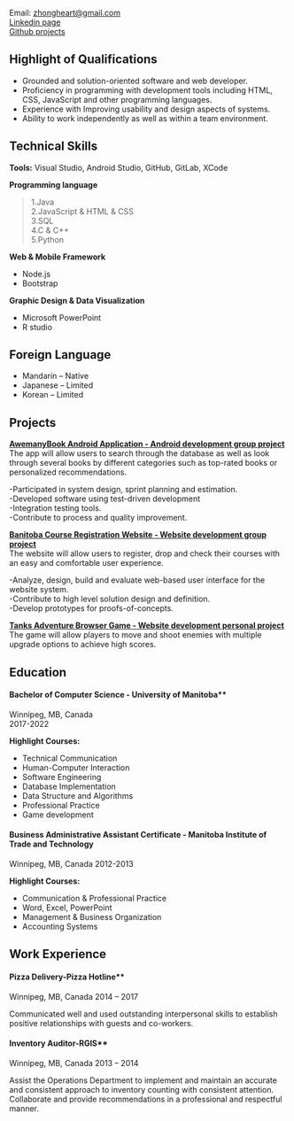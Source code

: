 Email: zhongheart@gmail.com  
[Linkedin page](https://www.linkedin.com/in/zhong01/)  
[Github projects](https://github.com/zhong-arch/My-Projects)

## Highlight of Qualifications
- Grounded and solution-oriented software and web developer.   
- Proficiency in programming with development tools including HTML, CSS, JavaScript and other programming languages.    
- Experience with Improving usability and design aspects of systems.   
- Ability to work independently as well as within a team environment.

## Technical Skills
**Tools:**
Visual Studio, Android Studio, GitHub, GitLab, XCode

**Programming language**
>1.Java  
2.JavaScript & HTML & CSS  
3.SQL  
4.C & C++   
5.Python

**Web & Mobile Framework**
- Node.js
- Bootstrap

**Graphic Design & Data Visualization**
- Microsoft PowerPoint
- R studio

## Foreign Language  
- Mandarin – Native  
- Japanese – Limited  
- Korean – Limited  

## Projects
**[AwemanyBook Android Application - Android development group project](https://github.com/zhong-arch/My-Projects/tree/main/Book%20info%20Android%20APP)**  
The app will allow users to search through the database as well as look through several books by different categories such as top-rated books or personalized recommendations.

-Participated in system design, sprint planning and estimation.   
-Developed software using test-driven development  
-Integration testing tools.  
-Contribute to process and quality improvement.  

**[Banitoba Course Registration Website - Website development group project](https://github.com/zhong-arch/My-Projects/tree/main/Course%20registration%20website)**  
The website will allow users to register, drop and check their courses with an easy and comfortable user experience.

-Analyze, design, build and evaluate web-based user interface for the website system.  
-Contribute to high level solution design and definition.  
-Develop prototypes for proofs-of-concepts.

**[Tanks Adventure Browser Game - Website development personal project](https://github.com/zhong-arch/My-Projects/tree/main/Tanks%20Browser%20Game)**   
The game will allow players to move and shoot enemies with multiple upgrade options to achieve high scores.

## Education
#### Bachelor of Computer Science - University of Manitoba**  
Winnipeg, MB, Canada  
2017-2022

**Highlight Courses:**  
- Technical Communication
- Human-Computer Interaction
- Software Engineering
- Database Implementation
- Data Structure and Algorithms 
- Professional Practice
- Game development

#### Business Administrative Assistant Certificate - Manitoba Institute of Trade and Technology  
Winnipeg, MB, Canada 
2012-2013

**Highlight Courses:**  
- Communication & Professional Practice 
- Word, Excel, PowerPoint
- Management & Business Organization 
- Accounting Systems

## Work Experience
#### Pizza Delivery-Pizza Hotline**  
Winnipeg, MB, Canada
2014 – 2017

Communicated well and used outstanding interpersonal skills to establish positive relationships with guests and co-workers.

#### Inventory Auditor-RGIS**  
Winnipeg, MB, Canada
2013 – 2014

Assist the Operations Department to implement and maintain an accurate and consistent approach to inventory counting with consistent attention. Collaborate and provide recommendations in a professional and respectful manner.
